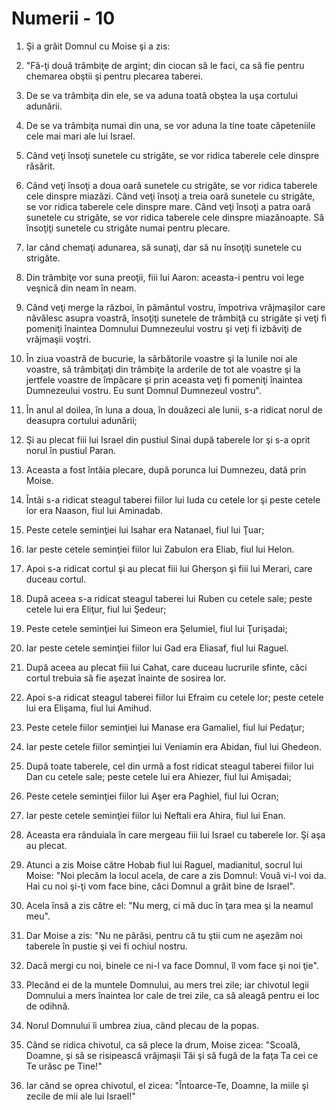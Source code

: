 # Numerii - 10

1. Şi a grăit Domnul cu Moise şi a zis: 

2. "Fă-ţi două trâmbiţe de argint; din ciocan să le faci, ca să fie pentru chemarea obştii şi pentru plecarea taberei. 

3. De se va trâmbiţa din ele, se va aduna toată obştea la uşa cortului adunării. 

4. De se va trâmbiţa numai din una, se vor aduna la tine toate căpeteniile cele mai mari ale lui Israel. 

5. Când veţi însoţi sunetele cu strigăte, se vor ridica taberele cele dinspre răsărit. 

6. Când veţi însoţi a doua oară sunetele cu strigăte, se vor ridica taberele cele dinspre miazăzi. Când veţi însoţi a treia oară sunetele cu strigăte, se vor ridica taberele cele dinspre mare. Când veţi însoţi a patra oară sunetele cu strigăte, se vor ridica taberele cele dinspre miazănoapte. Să însoţiţi sunetele cu strigăte numai pentru plecare. 

7. Iar când chemaţi adunarea, să sunaţi, dar să nu însoţiţi sunetele cu strigăte. 

8. Din trâmbiţe vor suna preoţii, fiii lui Aaron: aceasta-i pentru voi lege veşnică din neam în neam. 

9. Când veţi merge la război, în pământul vostru, împotriva vrăjmaşilor care năvălesc asupra voastră, însoţiţi sunetele de trâmbiţă cu strigăte şi veţi fi pomeniţi înaintea Domnului Dumnezeului vostru şi veţi fi izbăviţi de vrăjmaşii voştri. 

10. În ziua voastră de bucurie, la sărbătorile voastre şi la lunile noi ale voastre, să trâmbiţaţi din trâmbiţe la arderile de tot ale voastre şi la jertfele voastre de împăcare şi prin aceasta veţi fi pomeniţi înaintea Dumnezeului vostru. Eu sunt Domnul Dumnezeul vostru". 

11. În anul al doilea, în luna a doua, în douăzeci ale lunii, s-a ridicat norul de deasupra cortului adunării; 

12. Şi au plecat fiii lui Israel din pustiul Sinai după taberele lor şi s-a oprit norul în pustiul Paran. 

13. Aceasta a fost întâia plecare, după porunca lui Dumnezeu, dată prin Moise. 

14. Întâi s-a ridicat steagul taberei fiilor lui Iuda cu cetele lor şi peste cetele lor era Naason, fiul lui Aminadab. 

15. Peste cetele seminţiei lui Isahar era Natanael, fiul lui Ţuar; 

16. Iar peste cetele seminţiei fiilor lui Zabulon era Eliab, fiul lui Helon. 

17. Apoi s-a ridicat cortul şi au plecat fiii lui Gherşon şi fiii lui Merari, care duceau cortul. 

18. După aceea s-a ridicat steagul taberei lui Ruben cu cetele sale; peste cetele lui era Eliţur, fiul lui Şedeur; 

19. Peste cetele seminţiei lui Simeon era Şelumiel, fiul lui Ţurişadai; 

20. Iar peste cetele seminţiei fiilor lui Gad era Eliasaf, fiul lui Raguel. 

21. După aceea au plecat fiii lui Cahat, care duceau lucrurile sfinte, căci cortul trebuia să fie aşezat înainte de sosirea lor. 

22. Apoi s-a ridicat steagul taberei fiilor lui Efraim cu cetele lor; peste cetele lui era Elişama, fiul lui Amihud. 

23. Peste cetele fiilor seminţiei lui Manase era Gamaliel, fiul lui Pedaţur; 

24. Iar peste cetele fiilor seminţiei lui Veniamin era Abidan, fiul lui Ghedeon. 

25. După toate taberele, cel din urmă a fost ridicat steagul taberei fiilor lui Dan cu cetele sale; peste cetele lui era Ahiezer, fiul lui Amişadai; 

26. Peste cetele seminţiei fiilor lui Aşer era Paghiel, fiul lui Ocran; 

27. Iar peste cetele seminţiei fiilor lui Neftali era Ahira, fiul lui Enan. 

28. Aceasta era rânduiala în care mergeau fiii lui Israel cu taberele lor. Şi aşa au plecat. 

29. Atunci a zis Moise către Hobab fiul lui Raguel, madianitul, socrul lui Moise: "Noi plecăm la locul acela, de care a zis Domnul: Vouă vi-l voi da. Hai cu noi şi-ţi vom face bine, căci Domnul a grăit bine de Israel". 

30. Acela însă a zis către el: "Nu merg, ci mă duc în ţara mea şi la neamul meu". 

31. Dar Moise a zis: "Nu ne părăsi, pentru că tu ştii cum ne aşezăm noi taberele în pustie şi vei fi ochiul nostru. 

32. Dacă mergi cu noi, binele ce ni-l va face Domnul, îl vom face şi noi ţie". 

33. Plecând ei de la muntele Domnului, au mers trei zile; iar chivotul legii Domnului a mers înaintea lor cale de trei zile, ca să aleagă pentru ei loc de odihnă. 

34. Norul Domnului îi umbrea ziua, când plecau de la popas. 

35. Când se ridica chivotul, ca să plece la drum, Moise zicea: "Scoală, Doamne, şi să se risipească vrăjmaşii Tăi şi să fugă de la faţa Ta cei ce Te urăsc pe Tine!" 

36. Iar când se oprea chivotul, el zicea: "Întoarce-Te, Doamne, la miile şi zecile de mii ale lui Israel!" 

